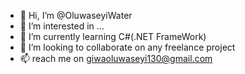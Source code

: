 - 👋 Hi, I’m @OluwaseyiWater
- 👀 I’m interested in ...
- 🌱 I’m currently learning C#(.NET FrameWork)
- 💞️ I’m looking to collaborate on any freelance project
- 📫  reach me on giwaoluwaseyi130@gmail.com

<!---
OluwaseyiWater/OluwaseyiWater is a ✨ special ✨ repository because its `README.md` (this file) appears on your GitHub profile.
You can click the Preview link to take a look at your changes.
--->
